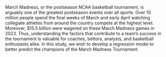 March Madness, or the postseason NCAA basketball tournament, is arguably one of the greatest postseason events over all sports. Over 10 million people spend the final weeks of March and early April watching collegiate athletes from around the country compete at the highest level. Moreover, $15.5 billion were wagered on these March Madness games in 2023. Thus, understanding the factors that contribute to a team’s success in the tournament is valuable for coaches, bettors, analysts, and basketball enthusiasts alike. In this study, we wish to develop a regression model to better predict the champions of the March Madness Tournament.
